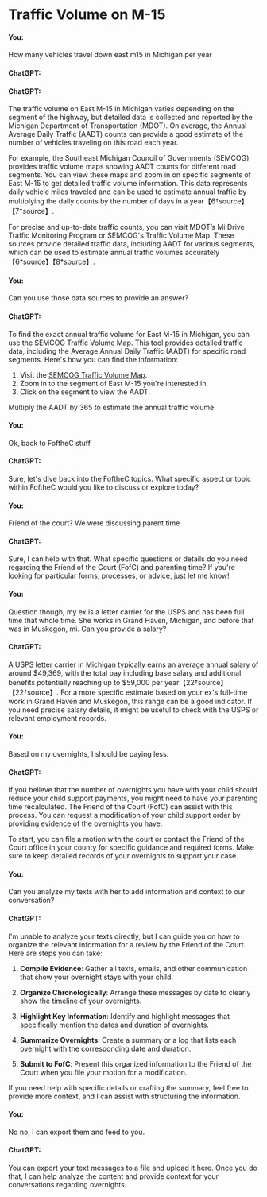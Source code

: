 # Traffic Volume on M-15

#### You:
How many vehicles travel down east m15 in Michigan per year

#### ChatGPT:


#### ChatGPT:
The traffic volume on East M-15 in Michigan varies depending on the segment of the highway, but detailed data is collected and reported by the Michigan Department of Transportation (MDOT). On average, the Annual Average Daily Traffic (AADT) counts can provide a good estimate of the number of vehicles traveling on this road each year.

For example, the Southeast Michigan Council of Governments (SEMCOG) provides traffic volume maps showing AADT counts for different road segments. You can view these maps and zoom in on specific segments of East M-15 to get detailed traffic volume information. This data represents daily vehicle miles traveled and can be used to estimate annual traffic by multiplying the daily counts by the number of days in a year【6†source】【7†source】.

For precise and up-to-date traffic counts, you can visit MDOT’s Mi Drive Traffic Monitoring Program or SEMCOG's Traffic Volume Map. These sources provide detailed traffic data, including AADT for various segments, which can be used to estimate annual traffic volumes accurately【6†source】【8†source】.


#### You:
Can you use those data sources to provide an answer?

#### ChatGPT:
To find the exact annual traffic volume for East M-15 in Michigan, you can use the SEMCOG Traffic Volume Map. This tool provides detailed traffic data, including the Average Annual Daily Traffic (AADT) for specific road segments. Here's how you can find the information:

1. Visit the [SEMCOG Traffic Volume Map](https://maps.semcog.org/TrafficVolume/).
2. Zoom in to the segment of East M-15 you're interested in.
3. Click on the segment to view the AADT.

Multiply the AADT by 365 to estimate the annual traffic volume.


#### You:
Ok, back to FoftheC stuff 

#### ChatGPT:
Sure, let's dive back into the FoftheC topics. What specific aspect or topic within FoftheC would you like to discuss or explore today?


#### You:
Friend of the court? We were discussing parent time

#### ChatGPT:
Sure, I can help with that. What specific questions or details do you need regarding the Friend of the Court (FofC) and parenting time? If you're looking for particular forms, processes, or advice, just let me know!


#### You:
Question though, my ex is a letter carrier for the USPS and has been full time that whole time. She works in Grand Haven, Michigan, and before that was in Muskegon, mi. Can you provide a salary? 

#### ChatGPT:
A USPS letter carrier in Michigan typically earns an average annual salary of around $49,369, with the total pay including base salary and additional benefits potentially reaching up to $59,000 per year【22†source】【22†source】. For a more specific estimate based on your ex's full-time work in Grand Haven and Muskegon, this range can be a good indicator. If you need precise salary details, it might be useful to check with the USPS or relevant employment records.


#### You:
Based on my overnights, I should be paying less. 

#### ChatGPT:
If you believe that the number of overnights you have with your child should reduce your child support payments, you might need to have your parenting time recalculated. The Friend of the Court (FofC) can assist with this process. You can request a modification of your child support order by providing evidence of the overnights you have.

To start, you can file a motion with the court or contact the Friend of the Court office in your county for specific guidance and required forms. Make sure to keep detailed records of your overnights to support your case.


#### You:
Can you analyze my texts with her to add information and context to our conversation? 

#### ChatGPT:
I'm unable to analyze your texts directly, but I can guide you on how to organize the relevant information for a review by the Friend of the Court. Here are steps you can take:

1. **Compile Evidence**: Gather all texts, emails, and other communication that show your overnight stays with your child.

2. **Organize Chronologically**: Arrange these messages by date to clearly show the timeline of your overnights.

3. **Highlight Key Information**: Identify and highlight messages that specifically mention the dates and duration of overnights.

4. **Summarize Overnights**: Create a summary or a log that lists each overnight with the corresponding date and duration.

5. **Submit to FofC**: Present this organized information to the Friend of the Court when you file your motion for a modification.

If you need help with specific details or crafting the summary, feel free to provide more context, and I can assist with structuring the information.


#### You:
No no, I can export them and feed to you. 

#### ChatGPT:
You can export your text messages to a file and upload it here. Once you do that, I can help analyze the content and provide context for your conversations regarding overnights.
